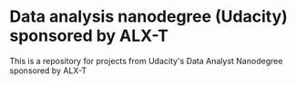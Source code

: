 # Data analysis nanodegree (Udacity) sponsored by ALX-T
This is a repository for projects from Udacity's Data Analyst Nanodegree sponsored by ALX-T
